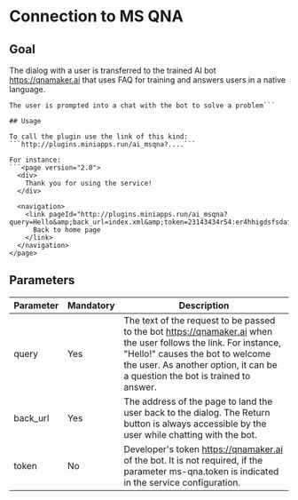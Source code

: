 # Connection to MS QNA

## Goal

The dialog with a user is transferred to the trained AI bot https://qnamaker.ai that uses FAQ for training and answers users in a native language. 

```(!)Use case: self assistance page
The user is prompted into a chat with the bot to solve a problem```

## Usage

To call the plugin use the link of this kind: ```http://plugins.miniapps.run/ai_msqna?....``` 

For instance:
```<page version="2.0">
  <div>
    Thank you for using the service!
  </div>
 
  <navigation>
    <link pageId="http://plugins.miniapps.run/ai_msqna?query=Hello&amp;back_url=index.xml&amp;token=23143434r54:er4hhigdsfsdafdadf">
      Back to home page
    </link>
  </navigation>
</page>
```

## Parameters
|Parameter    |Mandatory    |Description          |
|-------------|-------------|---------------------|
|query        |Yes          |The text of the request to be passed to the bot https://qnamaker.ai when the user follows the link. For instance, "Hello!" causes the bot to welcome the user. As another option, it can be a question the bot is trained to answer.|
|back_url     |Yes          |The address of the page to land the user back to the dialog. The Return button is always accessible by the user while chatting with the bot.|
|token        |No           |Developer's token https://qnamaker.ai of the bot. It is not required, if the parameter ms-qna.token is indicated in the service configuration.|
